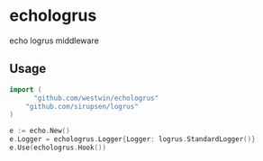 # echologrus
echo logrus middleware

## Usage

```go
import (
	  "github.com/westwin/echologrus"
  	"github.com/sirupsen/logrus"
)

e := echo.New()
e.Logger = echologrus.Logger{Logger: logrus.StandardLogger()}
e.Use(echologrus.Hook())
```
